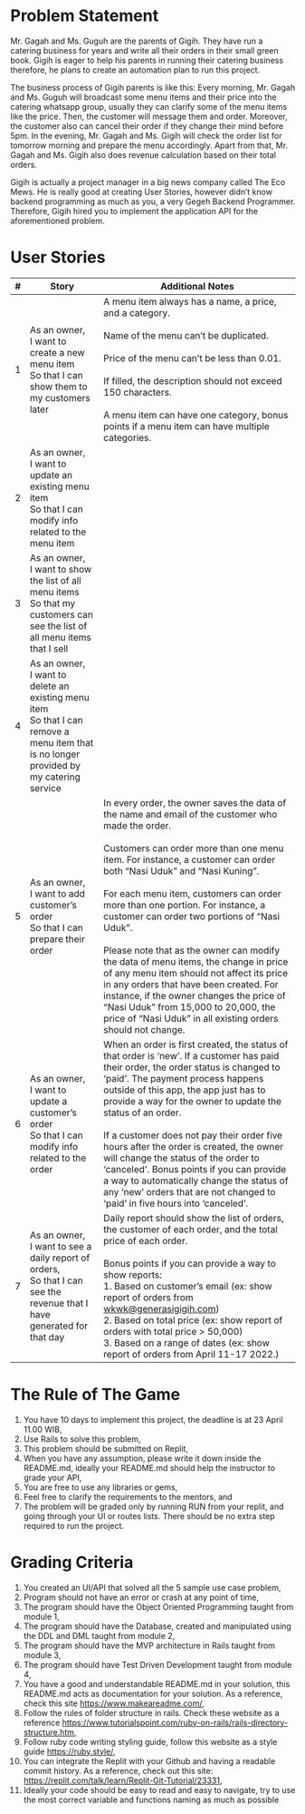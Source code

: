 # Problem Statement

Mr. Gagah and Ms. Guguh are the parents of Gigih. They have run a catering business for years and write all their orders in their small green book. Gigih is eager to help his parents in running their catering business therefore, he plans to create an automation plan to run this project.

The business process of Gigih parents is like this: Every morning, Mr. Gagah and Ms. Guguh will broadcast some menu items and their price into the catering whatsapp group, usually they can clarify some of the menu items like the price. Then, the customer will message them and order.  Moreover, the customer also can cancel their order if they change their mind before 5pm. In the evening, Mr. Gagah and Ms. Gigih will check the order list for tomorrow morning and prepare the menu accordingly. Apart from that, Mr. Gagah and Ms. Gigih also does revenue calculation based on their total orders.

Gigih is actually a project manager in a big news company called The Eco Mews. He is really good at creating User Stories, however didn’t know backend programming as much as you, a very Gegeh Backend Programmer. Therefore, Gigih hired you to implement the application API for the aforementioned problem.  

# User Stories
|#| Story | Additional Notes |
|---|---|---|
|1  |As an owner,<br />I want to create a new menu item <br />So that I can show them to my customers later|A menu item always has a name, a price, and a category. <br /> <br /> Name of the menu can’t be duplicated. <br /> <br /> Price of the menu can’t be less than 0.01. <br /> <br /> If filled, the description should not exceed 150 characters. <br /> <br /> A menu item can have one category, bonus points if a menu item can have multiple categories.|
|2  |As an owner,<br />I want to update an existing menu item<br /> So that I can modify info related to the menu item |
|3   |  As an owner,<br /> I want to show the list of all menu items<br /> So that my customers can see the list of all menu items that I sell | |
|4   |As an owner,<br /> I want to delete an existing menu item<br /> So that I can remove a menu item that is no longer provided by my catering service|   |
|5  |As an owner, <br /> I want to add customer’s order <br /> So that I can prepare their order| In every order, the owner saves the data of the name and email of the customer who made the order. <br /><br /> Customers can order more than one menu item. For instance, a customer can order both “Nasi Uduk” and “Nasi Kuning”. <br /><br /> For each menu item, customers can order more than one portion. For instance, a customer can order two portions of “Nasi Uduk”. <br /><br /> Please note that as the owner can modify the data of menu items, the change in price of any menu item should not affect its price in any orders that have been created. For instance, if the owner changes the price of “Nasi Uduk” from 15,000 to 20,000, the price of “Nasi Uduk” in all existing orders should not change.|
|6   |As an owner,<br /> I want to update a customer’s order<br /> So that I can modify info related to the order<br />| When an order is first created, the status of that order is ‘new’. If a customer has paid their order, the order status is changed to ‘paid’. The payment process happens outside of this app, the app just has to provide a way for the owner to update the status of an order. <br /> <br /> If a customer does not pay their order five hours after the order is created, the owner will change the status of the order to ‘canceled’. Bonus points if you can provide a way to automatically change the status of any ‘new’ orders that are not changed to ‘paid’ in five hours into ‘canceled’. |
|7   | As an owner,<br /> I want to see a daily report of orders,<br /> So that I can see the revenue that I have generated for that day| Daily report should show the list of orders, the customer of each order, and the total price of each order. <br /><br /> Bonus points if you can provide a way to show reports:<br />1. Based on customer’s email (ex: show report of orders from wkwk@generasigigih.com)<br />2. Based on total price (ex: show report of orders with total price > 50,000)<br />3. Based on a range of dates (ex: show report of orders from April 11-17 2022.)<br /> |

# The Rule of The Game

1. You have 10 days to implement this project, the deadline is at 23 April 11.00 WIB,
2. Use Rails to solve this problem,
3. This problem should be submitted on Replit,
4. When you have any assumption, please write it down inside the README.md, ideally your README.md should help the instructor to grade your API,
5. You are free to use any libraries or gems,
6. Feel free to clarify the requirements to the mentors, and 
7. The problem will be graded only by running RUN from your replit, and going through your UI or routes lists. There should be no extra step required to run the project.

# Grading Criteria
1. You created an UI/API that solved all the 5 sample use case problem,
2. Program should not have an error or crash at any point of time,
3. The program should have the Object Oriented Programming taught from module 1,
4. The program should have the Database, created and manipulated using the DDL and DML taught from module 2,
5. The program should have the MVP architecture in Rails taught from module 3,
6. The program should have Test Driven Development taught from module 4,
7. You have a good and understandable README.md in your solution, this README.md acts as documentation for your solution. As a reference, check this site https://www.makeareadme.com/,
8. Follow the rules of folder structure in rails. Check these website as a reference https://www.tutorialspoint.com/ruby-on-rails/rails-directory-structure.htm,
9. Follow ruby code writing styling guide, follow this website as a style guide https://ruby.style/, 
10. You can integrate the Replit with your Github and having a readable commit history. As a reference, check out this site: https://replit.com/talk/learn/Replit-Git-Tutorial/23331,
11. Ideally your code should be easy to read and easy to navigate, try to use the most correct variable and functions naming as much as possible
